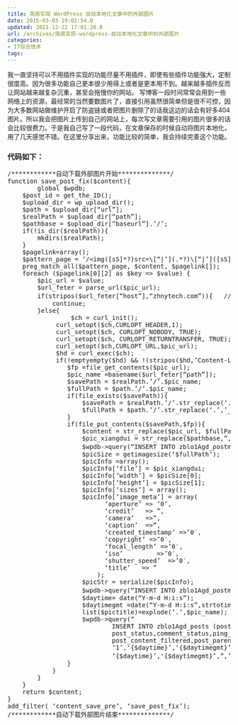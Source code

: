 ```yaml
---
title: 简易实现 WordPress 自动本地化文章中的外部图片
date: 2015-03-03 19:02:54.0
updated: 2021-12-22 17:01:20.0
url: /archives/简易实现-wordpress-自动本地化文章中的外部图片
categories: 
- IT综合技术
tags: 
---
```


我一直坚持可以不用插件实现的功能尽量不用插件，即使有些插件功能强大，定制很度高。因为很多功能自己更本很少用得上或者是更本用不到。越来越多插件反而让网站越来越复杂沉重，甚至会拖慢你的网站。
写博客一段时间常常会用到一些网络上的资源，最经常的当然要数图片了，直接引用虽然很简单但是很不可控，因为大多数网站做维护开启了防盗链或者把图片删除了的话我这边的话会有好多404图片。所以我会把图片上传到自己的网站上，每次写文章需要引用的图片很多的话会比较很费力。于是我自己写了一段代码，在文章保存的时候自动将图片本地化，用了几天感觉不错。在这里分享出来，功能比较的简单，我会持续完善这个功能。
<h3>代码如下：</h3>
<pre class="lang:php decode:true " >/************自动下载外部图片开始**************/
function save_post_fix($content){
        global $wpdb;
    $post_id = get_the_ID();
    $upload_dir = wp_upload_dir();
    $path = $upload_dir[“url”];
    $realPath = $upload_dir[“path”];
    $pathbase = $upload_dir[“baseurl”].’/’;
    if(!is_dir($realPath)){
        mkdirs($realPath);
    }
    $pagelink=array();
    $pattern_page = ‘/&lt;img([sS]*?)src=\[“|’](.*?)\[“|’]([sS]*?)&gt;/i’;
    preg_match_all($pattern_page, $content, $pagelink[]);
    foreach ($pagelink[0][2] as $key =&gt; $value) {
        $pic_url = $value;
        $url_feter = parse_url($pic_url);
        if(stripos($url_feter[“host”],“zhnytech.com”)){   //此处修改成自己的网址
            continue;
        }else{
                 $ch = curl_init();
             curl_setopt($ch,CURLOPT_HEADER,1);
             curl_setopt($ch, CURLOPT_NOBODY, TRUE);
             curl_setopt($ch, CURLOPT_RETURNTRANSFER, TRUE);
             curl_setopt($ch,CURLOPT_URL,$pic_url);
             $hd = curl_exec($ch);
             if(!emptyempty($hd) &amp;&amp; !(stripos($hd,’Content-Length: image/png’)||stripos($hd,’Content-Length: image/jpg’))){
                $fp =file_get_contents($pic_url);
                $pic_name =basename($url_feter[“path”]);
                $savePath = $realPath.’/’.$pic_name;
                $fullPath = $path.’/’.$pic_name;
                if(file_exists($savePath)){
                    $savePath = $realPath.’/’.str_replace(‘.’,’_’.date(“YmdHis”).‘.’ ,$pic_name);
                    $fullPath = $path.’/’.str_replace(‘.’,’_’.date(“YmdHis”).‘.’ ,$pic_name);
                }
                if(file_put_contents($savePath,$fp)){
                    $content = str_replace($pic_url, $fullPath, $content);
                    $pic_xiangdui = str_replace($pathbase,”,$fullPath);
                    $wpdb-&gt;query(“INSERT INTO zblo1Agd_postmeta (post_id, meta_key, meta_value)  VALUES (‘{$post_id}’, ‘_wp_attached_file’ ,'{$pic_xiangdui}’)”);  //此处需修改成自己的数据库前缀
                    $picSize = getimagesize(‘$fullPath‘);
                    $picInfo =array();
                    $picInfo[‘file’] = $pic_xiangdui;
                    $picInfo[‘width’] = $picSize[0];
                    $picInfo[‘height’] = $picSize[1];
                    $picInfo[‘sizes’] = array();
                    $picInfo[‘image_meta’] = array(
                          ‘aperture’ =&gt; ‘0’,
                          ‘credit’   =&gt; ”,
                          ‘camera’   =&gt;”,
                          ‘caption’  =&gt;”,
                          ‘created_timestamp’ =&gt;’0′,
                          ‘copyright’ =&gt;’0′,
                          ‘focal_length’ =&gt;’0′,
                          ‘iso’         =&gt;’0′,
                          ‘shutter_speed’  =&gt;’0′,
                          ‘title’   =&gt; ”
                        );
                    $picStr = serialize($picInfo);
                    $wpdb-&gt;query(“INSERT INTO zblo1Agd_postmeta (post_id, meta_key, meta_value)  VALUES (‘{$post_id}’, ‘_wp_attachment_metadata’ ,'{$picStr}’)”);  //此处需修改成自己的数据库前缀
                    $daytime= date(“Y-m-d H:i:s”);
                    $daytimegmt =date(“Y-m-d H:i:s”,strtotime(‘-8 hours’));
                    list($pictitle)=explode(‘.’,$pic_name);
                    $wpdb-&gt;query(“
                            INSERT INTO zblo1Agd_posts (post_author, post_date, post_date_gmt,post_content,post_title,post_excerpt,
                            post_status,comment_status,ping_status,post_password,post_name,to_ping,pinged,post_modified,post_modified_gmt,
                            post_content_filtered,post_parent,guid,menu_order,post_type,post_mime_type,comment_count)  VALUES (
                            ‘1’,'{$daytime}’,'{$daytimegmt}’,”,'{$pictitle}’,”,’inherit’,’open’,’open’,”,'{$pictitle}’,”,”,
                            ‘{$daytime}’,'{$daytimegmt}’,”,’0′,'{$fullPath}’,’0′,’attachment’,'”.$picSize[‘mime’].“‘,’0’)”);  //此处需修改成自己的数据库前缀
                }
            }
        }
    }
    return $content;
}
add_filter( ‘content_save_pre’, ‘save_post_fix’);
/************自动下载外部图片结束**************/</pre>
